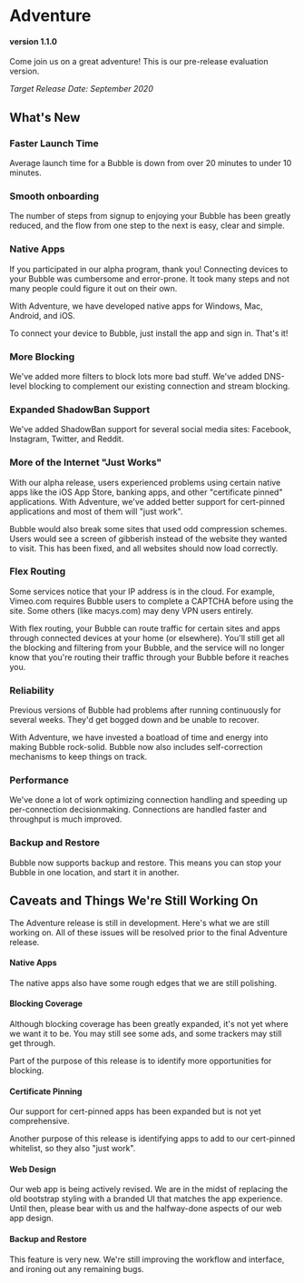 # Adventure
#### version 1.1.0
Come join us on a great adventure! This is our pre-release evaluation version.

*Target Release Date: September 2020*

## What's New

### Faster Launch Time
Average launch time for a Bubble is down from over 20 minutes to under 10 minutes.

### Smooth onboarding
The number of steps from signup to enjoying your Bubble has been greatly reduced, and the flow from one step to the
next is easy, clear and simple.

### Native Apps
If you participated in our alpha program, thank you! Connecting devices to your Bubble was cumbersome and error-prone.
It took many steps and not many people could figure it out on their own.

With Adventure, we have developed native apps for Windows, Mac, Android, and iOS.

To connect your device to Bubble, just install the app and sign in. That's it!

### More Blocking
We've added more filters to block lots more bad stuff. We've added DNS-level blocking to complement
our existing connection and stream blocking.

### Expanded ShadowBan Support
We've added ShadowBan support for several social media sites: Facebook, Instagram, Twitter, and Reddit.

### More of the Internet "Just Works"
With our alpha release, users experienced problems using certain native apps like the iOS App Store, banking apps,
and other "certificate pinned" applications.
With Adventure, we've added better support for cert-pinned applications and most of them will "just work".

Bubble would also break some sites that used odd compression schemes. Users would see a screen of gibberish
instead of the website they wanted to visit. This has been fixed, and all websites should now load correctly.

### Flex Routing
Some services notice that your IP address is in the cloud. For example, Vimeo.com requires Bubble users to
complete a CAPTCHA before using the site. Some others (like macys.com) may deny VPN users entirely.

With flex routing, your Bubble can route traffic for certain sites and apps through connected devices at your home (or elsewhere).
You'll still get all the blocking and filtering from your Bubble, and the service will no longer know that you're
routing their traffic through your Bubble before it reaches you.

### Reliability
Previous versions of Bubble had problems after running continuously for several weeks.
They'd get bogged down and be unable to recover.

With Adventure, we have invested a boatload of time and energy into making Bubble rock-solid.
Bubble now also includes self-correction mechanisms to keep things on track.

### Performance
We've done a lot of work optimizing connection handling and speeding up per-connection decisionmaking.
Connections are handled faster and throughput is much improved.

### Backup and Restore
Bubble now supports backup and restore. This means you can stop your Bubble in one location, and start it in another.

## Caveats and Things We're Still Working On
The Adventure release is still in development. Here's what we are still working on.
All of these issues will be resolved prior to the final Adventure release.

#### Native Apps
The native apps also have some rough edges that we are still polishing. 

#### Blocking Coverage
Although blocking coverage has been greatly expanded, it's not yet where we want it to be. You may still see some ads, and some trackers may still get through.

Part of the purpose of this release is to identify more opportunities for blocking.

#### Certificate Pinning
Our support for cert-pinned apps has been expanded but is not yet comprehensive.

Another purpose of this release is identifying apps to add to our cert-pinned whitelist, so they also "just work".

#### Web Design
Our web app is being actively revised.
We are in the midst of replacing the old bootstrap styling with a branded UI that matches the app experience.
Until then, please bear with us and the halfway-done aspects of our web app design.

#### Backup and Restore
This feature is very new. We're still improving the workflow and interface, and ironing out any remaining bugs.
